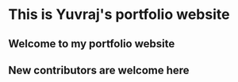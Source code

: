 # This is Yuvraj's portfolio website
## Welcome to my portfolio website
## New contributors are welcome here
